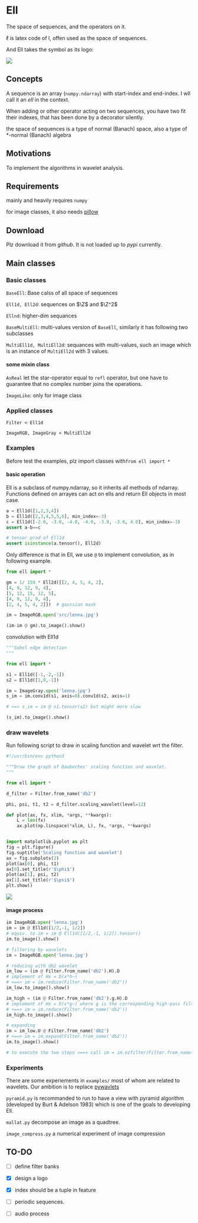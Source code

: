 # Ell

The space of sequences, and the operators on it.

$\ell$ is latex code of l, offen used as the space of sequences.

And Ell takes the symbol as its logo:

 ![](src/ell-logo.png)

## Concepts

A sequence is an array (`numpy.ndarray`) with start-index and end-index. I wll call it an *ell* in the context.

When adding or other operator acting on two sequences, you have two fit their indexes, that has been done by a decorator silently.



the space of sequences is a type of normal (Banach) space, also a type of *-normal (Banach) algebra



## Motivations

To implement the algorithms in wavelet analysis.

## Requirements

mainly and heavily requires `numpy`

for image classes, it also needs  [pillow](https://pillow.readthedocs.io/en/stable/)



## Download

Plz download it from *github*. It is not loaded up to *pypi* currently.

## Main classes

### Basic classes

`BaseEll`: Base calss of all space of sequences

`Ell1d, Ell2d`: sequences on $\Z$ and $\Z^2$

`Ellnd`: higher-dim sequances

`BaseMultiEll`: multi-values version of `BaseEll`, similarly it has following two subclasses

`MultiEll1d, MultiEll2d`: sequances with multi-values, such an image which is an instance of `MultiEll2d` with 3 values.



#### some mixin class

`AsReal` let the star-operator equal to `refl` operator, but one have to guarantee that no complex number joins the operations.

`ImageLike`: only for image class

### Applied classes

`Filter < Ell1d`

`ImageRGB, ImageGray < MultiEll2d`



### Examples

Before test the examples, plz import classes with`from ell import *`

#### basic operation

Ell is a subclass of numpy.ndarray, so it inherits all methods of ndarray. Functions defined on arrayes can act on ells and return Ell objects in most case.

```python
a = Ell1d([1,2,3,4])
b = Ell1d([2,3,4,5,5,6], min_index=-3)
c = Ell1d([-2.0, -3.0, -4.0, -4.0, -3.0, -3.0, 4.0], min_index=-3)
assert a-b==c

# tensor prod of Ell1d
assert isinstance(a.tensor(), Ell2d)
```



Only difference is that in Ell, we use `@` to implement convolution, as in following example.

```python
from ell import *

gm = 1/ 159 * Ell2d([[2, 4, 5, 4, 2],
[4, 9, 12, 9, 4],
[5, 12, 15, 12, 5],
[4, 9, 12, 9, 4],
[2, 4, 5, 4, 2]])  # gaussian mask

im = ImageRGB.open('src/lenna.jpg')

(im-im @ gm).to_image().show()

```

convolution with Ell1d

```python
"""Sobel edge detection
"""

from ell import *

s1 = Ell1d([-1,-2,-1])
s2 = Ell1d([1,0,-1])

im = ImageGray.open('lenna.jpg')
s_im = im.conv1d(s1, axis=0).conv1d(s2, axis=1)

# <=> s_im = im @ s1.tensor(s2) but might more slow

(s_im).to_image().show()
```



### draw wavelets

Run following script to draw in scaling function and wavelet wrt the filter.

```python
#!/usr/bin/env python3

"""Draw the graph of Daubeches' scaling function and wavelet.
"""

from ell import *

d_filter = Filter.from_name('db2')

phi, psi, t1, t2 = d_filter.scaling_wavelet(level=12)

def plot(ax, fx, xlim, *args, **kwargs):
    L = len(fx)
    ax.plot(np.linspace(*xlim, L), fx, *args, **kwargs)


import matplotlib.pyplot as plt
fig = plt.figure()
fig.suptitle('Scaling function and wavelet')
ax = fig.subplots(2)
plot(ax[0], phi, t1)
ax[0].set_title(r'$\phi$')
plot(ax[1], psi, t2)
ax[1].set_title(r'$\psi$')
plt.show()
```

![](src/daubechies-wavelet-fourier.png)



#### image process

```python
im ImageRGB.open('lenna.jpg')
im = im @ Ell1d([1/2,-1, 1/2])
# equiv. to im = im @ Ell1d([1/2,-1, 1/2]).tensor()
im.to_image().show()

# filtering by wavelets
im = ImageRGB.open('lenna.jpg')

# reducing with db2 wavelet
im_low = (im @ Filter.from_name('db2').H).D
# implement of Hx = D(x*h~)
# <==> im = im.reduce(Filter.from_name('db2'))
im_low.to_image().show()

im_high = (im @ Filter.from_name('db2').g.H).D
# implement of Hx = D(x*g~) where g is the corresponding high-pass filter
# <==> im = im.reduce(Filter.from_name('db2'))
im_high.to_image().show()

# expanding
im = im_low.U @ Filter.from_name('db2')
# <==> im = im.expand(Filter.from_name('db2'))
im.to_image().show()

# to execute the two steps <==> call im = im.ezfilter(Filter.from_name('db2'))
```



### Experiments

There are some experiements in `examples/` most of whom are related to wavelets. Our ambition is to replace [pywavlets](http://pywavelets.readthedocs.io/en/latest/)

`pyramid.py` is recommanded to run to have a view with pyramid algorithm (developed by Burt & Adelson 1983) which is one of the goals to developing Ell.

`mallat.py` decompose an image as a quadtree.

`image_compress.py` a numerical experiment of image compression



## TO-DO

- [ ] define filter banks
- [x] design a logo
- [x] index should be a tuple in feature
- [ ] periodic sequences.
- [ ] audio process

